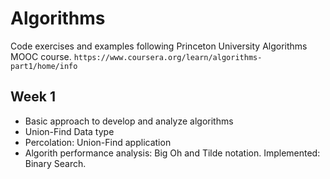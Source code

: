 # Algorithms

Code exercises and examples following Princeton University Algorithms MOOC course. 
``https://www.coursera.org/learn/algorithms-part1/home/info``

## Week 1
+ Basic approach to develop and analyze algorithms
+ Union-Find Data type
+ Percolation: Union-Find application
+ Algorith performance analysis: Big Oh and Tilde notation. Implemented: Binary Search.
